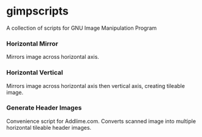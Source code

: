 gimpscripts
===========

A collection of scripts for GNU Image Manipulation Program

### Horizontal Mirror
Mirrors image across horizontal axis.

### Horizontal Vertical 
Mirrors image across horizontal axis then vertical axis, creating tileable image.

### Generate Header Images
Convenience script for Addlime.com. Converts scanned image into multiple horizontal tileable header images.
